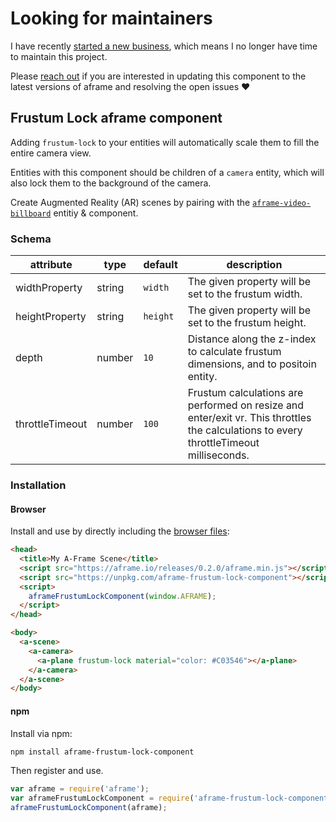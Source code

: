 # Looking for maintainers

I have recently [started a new business](https://cete.io), which means I no longer have time to maintain this project.

Please [reach out](https://github.com/jesstelford) if you are interested in updating this component to the latest versions of aframe and resolving the open issues ❤️

## Frustum Lock aframe component

Adding `frustum-lock` to your entities will automatically scale them to fill the
entire camera view.

Entities with this component should be children of a `camera` entity,
which will also lock them to the background of the camera.

Create Augmented Reality (AR) scenes by pairing with the
[`aframe-video-billboard`](https://www.npmjs.com/package/aframe-video-billboard)
entitiy & component.

### Schema

| attribute | type | default | description |
|---|---|---|---|
| widthProperty | string | `width` | The given property will be set to the frustum width. |
| heightProperty |string | `height` | The given property will be set to the frustum height. |
| depth | number | `10` | Distance along the z-index to calculate frustum dimensions, and to positoin entity. |
| throttleTimeout | number | `100` | Frustum calculations are performed on resize and enter/exit vr. This throttles the calculations to every throttleTimeout milliseconds. |

### Installation

#### Browser

Install and use by directly including the [browser files](dist):

```html
<head>
  <title>My A-Frame Scene</title>
  <script src="https://aframe.io/releases/0.2.0/aframe.min.js"></script>
  <script src="https://unpkg.com/aframe-frustum-lock-component"></script>
  <script>
    aframeFrustumLockComponent(window.AFRAME);
  </script>
</head>

<body>
  <a-scene>
    <a-camera>
      <a-plane frustum-lock material="color: #C03546"></a-plane>
    </a-camera>
  </a-scene>
</body>
```

#### npm

Install via npm:

```bash
npm install aframe-frustum-lock-component
```

Then register and use.

```js
var aframe = require('aframe');
var aframeFrustumLockComponent = require('aframe-frustum-lock-component');
aframeFrustumLockComponent(aframe);
```
